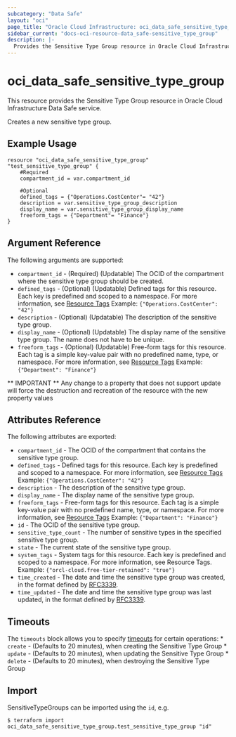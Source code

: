 ```yaml
---
subcategory: "Data Safe"
layout: "oci"
page_title: "Oracle Cloud Infrastructure: oci_data_safe_sensitive_type_group"
sidebar_current: "docs-oci-resource-data_safe-sensitive_type_group"
description: |-
  Provides the Sensitive Type Group resource in Oracle Cloud Infrastructure Data Safe service
---
```


# oci_data_safe_sensitive_type_group
This resource provides the Sensitive Type Group resource in Oracle Cloud Infrastructure Data Safe service.

Creates a new sensitive type group.


## Example Usage

```hcl
resource "oci_data_safe_sensitive_type_group" "test_sensitive_type_group" {
	#Required
	compartment_id = var.compartment_id

	#Optional
	defined_tags = {"Operations.CostCenter"= "42"}
	description = var.sensitive_type_group_description
	display_name = var.sensitive_type_group_display_name
	freeform_tags = {"Department"= "Finance"}
}
```

## Argument Reference

The following arguments are supported:

* `compartment_id` - (Required) (Updatable) The OCID of the compartment where the sensitive type group should be created.
* `defined_tags` - (Optional) (Updatable) Defined tags for this resource. Each key is predefined and scoped to a namespace. For more information, see [Resource Tags](https://docs.cloud.oracle.com/iaas/Content/General/Concepts/resourcetags.htm) Example: `{"Operations.CostCenter": "42"}` 
* `description` - (Optional) (Updatable) The description of the sensitive type group.
* `display_name` - (Optional) (Updatable) The display name of the sensitive type group. The name does not have to be unique.
* `freeform_tags` - (Optional) (Updatable) Free-form tags for this resource. Each tag is a simple key-value pair with no predefined name, type, or namespace. For more information, see [Resource Tags](https://docs.cloud.oracle.com/iaas/Content/General/Concepts/resourcetags.htm)  Example: `{"Department": "Finance"}` 


** IMPORTANT **
Any change to a property that does not support update will force the destruction and recreation of the resource with the new property values

## Attributes Reference

The following attributes are exported:

* `compartment_id` - The OCID of the compartment that contains the sensitive type group.
* `defined_tags` - Defined tags for this resource. Each key is predefined and scoped to a namespace. For more information, see [Resource Tags](https://docs.cloud.oracle.com/iaas/Content/General/Concepts/resourcetags.htm) Example: `{"Operations.CostCenter": "42"}` 
* `description` - The description of the sensitive type group.
* `display_name` - The display name of the sensitive type group.
* `freeform_tags` - Free-form tags for this resource. Each tag is a simple key-value pair with no predefined name, type, or namespace. For more information, see [Resource Tags](https://docs.cloud.oracle.com/iaas/Content/General/Concepts/resourcetags.htm)  Example: `{"Department": "Finance"}` 
* `id` - The OCID of the sensitive type group.
* `sensitive_type_count` - The number of sensitive types in the specified sensitive type group.
* `state` - The current state of the sensitive type group.
* `system_tags` - System tags for this resource. Each key is predefined and scoped to a namespace. For more information, see Resource Tags. Example: `{"orcl-cloud.free-tier-retained": "true"}` 
* `time_created` - The date and time the sensitive type group was created, in the format defined by [RFC3339](https://tools.ietf.org/html/rfc3339).
* `time_updated` - The date and time the sensitive type group was last updated, in the format defined by [RFC3339](https://tools.ietf.org/html/rfc3339).

## Timeouts

The `timeouts` block allows you to specify [timeouts](https://registry.terraform.io/providers/oracle/oci/latest/docs/guides/changing_timeouts) for certain operations:
	* `create` - (Defaults to 20 minutes), when creating the Sensitive Type Group
	* `update` - (Defaults to 20 minutes), when updating the Sensitive Type Group
	* `delete` - (Defaults to 20 minutes), when destroying the Sensitive Type Group


## Import

SensitiveTypeGroups can be imported using the `id`, e.g.

```
$ terraform import oci_data_safe_sensitive_type_group.test_sensitive_type_group "id"
```


